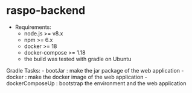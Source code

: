 # raspo-backend

- Requirements:
    - node.js >= v8.x
    - npm >= 6.x
    - docker >= 18
    - docker-compose >= 1.18
    - the build was tested with gradle on Ubuntu

Gradle Tasks:
    - bootJar : make the jar package of the web application
    - docker  : make the docker image of the web application
    - dockerComposeUp : bootstrap the environment and the web application


